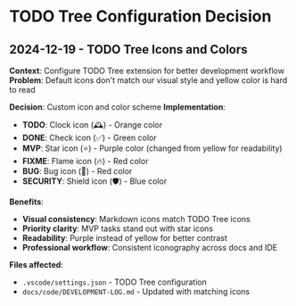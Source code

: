 # TODO Tree Configuration Decision

## 2024-12-19 - TODO Tree Icons and Colors

**Context**: Configure TODO Tree extension for better development workflow
**Problem**: Default icons don't match our visual style and yellow color is hard to read

**Decision**: Custom icon and color scheme
**Implementation**:
- **TODO**: Clock icon (🕰️) - Orange color
- **DONE**: Check icon (✅) - Green color  
- **MVP**: Star icon (⭐) - Purple color (changed from yellow for readability)
- **FIXME**: Flame icon (🔥) - Red color
- **BUG**: Bug icon (🐛) - Red color
- **SECURITY**: Shield icon (🛡️) - Blue color

**Benefits**:
- **Visual consistency**: Markdown icons match TODO Tree icons
- **Priority clarity**: MVP tasks stand out with star icons
- **Readability**: Purple instead of yellow for better contrast
- **Professional workflow**: Consistent iconography across docs and IDE

**Files affected**:
- `.vscode/settings.json` - TODO Tree configuration
- `docs/code/DEVELOPMENT-LOG.md` - Updated with matching icons